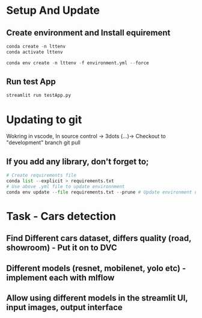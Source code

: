 # Setup And Update
## Create environment and Install equirement
```python
conda create -n lttenv
conda activate lttenv

conda env create -n lttenv -f environment.yml --force
```

## Run test App
```python
streamlit run testApp.py
```

# Updating to git
Wokring in vscode, In source control -> 3dots (...)-> Checkout to "development" branch
git pull 


## If you add any library, don't forget to;
```python
# Create requirements file
conda list --explicit > requirements.txt
# Use above .yml file to update environnment
conda env update --file requirements.txt --prune # Update environment using the above env.yml file

```

# Task - Cars detection
## Find Different cars dataset, differs quality (road, showroom) - Put it on to DVC
## Different models (resnet, mobilenet, yolo etc) - implement each with mlflow
## Allow using different models in the streamlit UI, input images, output interface





